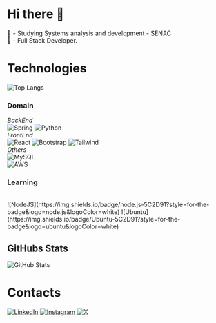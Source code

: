 # Hi there 👋

📔 - Studying Systems analysis and development - SENAC
<br> 📝 - Full Stack Developer.

# Technologies

![Top Langs](https://github-readme-stats-git-masterrstaa-rickstaa.vercel.app/api/top-langs/?username=Caioramos010&bg_color=000&border_color=30A3DC&title_color=E94D5F&text_color=FFF)

### Domain
_BackEnd_
<br/>![Spring](https://img.shields.io/badge/spring-5C2D91?style=for-the-badge&logo=spring&logoColor=white)
![Python](https://img.shields.io/badge/python-5C2D91?style=for-the-badge&logo=python&logoColor=white)
<br/>
_FrontEnd_
<br/>![React](https://img.shields.io/badge/React-5C2D91?style=for-the-badge&logo=react&logoColor=white)
![Bootstrap](https://img.shields.io/badge/-boostrap-5C2D91?style=for-the-badge&logo=bootstrap&labelColor=white)
![Tailwind](https://img.shields.io/badge/tailwindcss-5C2D91?style=for-the-badge&logo=tailwind-css&logoColor=white)
<br/>
_Others_
<br/>![MySQL](https://img.shields.io/badge/MySQL-5C2D91?style=for-the-badge&logo=mysql&logoColor=white)
<br/>
![AWS](https://img.shields.io/badge/AWS-5C2D91?style=for-the-badge&logo=amazon-aws&logoColor=white)

### Learning   
<br/>
![NodeJS](https://img.shields.io/badge/node.js-5C2D91?style=for-the-badge&logo=node.js&logoColor=white)
![Ubuntu](https://img.shields.io/badge/Ubuntu-5C2D91?style=for-the-badge&logo=ubuntu&logoColor=white)

## GitHubs Stats
![GitHub Stats](https://github-readme-stats.vercel.app/api?username=Caioramos010&theme=transparent&bg_color=000&border_color=30A3DC&show_icons=true&icon_color=30A3DC&title_color=E94D5F&text_color=FFF)

# Contacts
[![LinkedIn](https://img.shields.io/badge/LinkedIn-6C4796?style=for-the-badge&logo=linkedin&logoColor=white)](https://www.linkedin.com/in/caio-de-souza-ramos/)
[![Instagram](https://img.shields.io/badge/-Instagram-6C4796?style=for-the-badge&logo=instagram&logoColor=white)](https://www.instagram.com/_csramos/)
[![X](https://img.shields.io/badge/X-6C4796?style=for-the-badge&logo=x)](https://x.com/_csramos)




